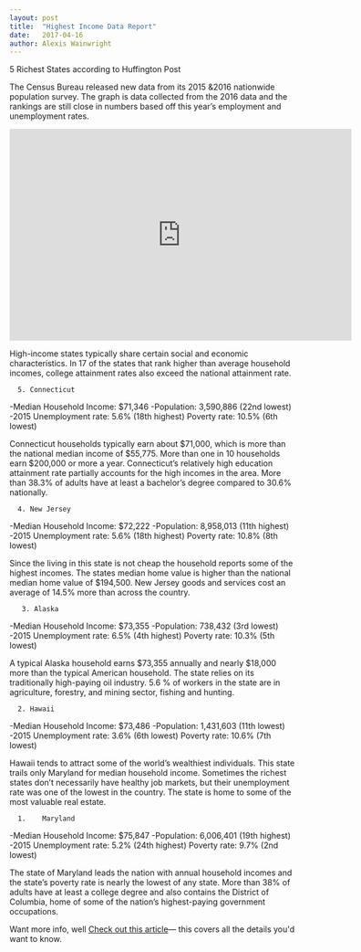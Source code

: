 ```yaml
---
layout: post
title:  "Highest Income Data Report"
date:   2017-04-16
author: Alexis Wainwright
---
```


5 Richest States according to Huffington Post

The Census Bureau released new data from its 2015 &2016 nationwide population survey. The graph is data collected from the 2016 data and the rankings are still close in numbers based off this year’s employment and unemployment rates.

<iframe width="600" height="371" seamless frameborder="0" scrolling="no" src="https://docs.google.com/spreadsheets/d/1zrY0_k7hGFpbno1utW6OXEU4PfGNUzndH4hVwUZgPGY/pubchart?oid=15138478&amp;format=interactive"></iframe>

High-income states typically share certain social and economic characteristics. In 17 of the states that rank higher than average household incomes, college attainment rates also exceed the national attainment rate.

      5. Connecticut
-Median Household Income: $71,346
-Population: 3,590,886 (22nd lowest)
-2015 Unemployment rate: 5.6% (18th highest)
Poverty rate: 10.5% (6th lowest)

Connecticut households typically earn about $71,000, which is more than the national median income of $55,775.  More than one in 10 households earn $200,000 or more a year. Connecticut’s relatively high education attainment rate partially accounts for the high incomes in the area. More than 38.3% of adults have at least a bachelor’s degree compared to 30.6% nationally.

      4. New Jersey
-Median Household Income: $72,222
-Population: 8,958,013 (11th highest)
-2015 Unemployment rate: 5.6% (18th highest)
Poverty rate: 10.8% (8th lowest)

Since the living in this state is not cheap the household reports some of the highest incomes. The states median home value is higher than the national median home value of $194,500. New Jersey goods and services cost an average of 14.5% more than across the country.


       3. Alaska
-Median Household Income: $73,355
-Population: 738,432 (3rd lowest)
-2015 Unemployment rate: 6.5% (4th highest)
Poverty rate: 10.3% (5th lowest)

A typical Alaska household earns $73,355 annually and nearly $18,000 more than the typical American household. The state relies on its traditionally high-paying oil industry. 5.6 % of workers in the state are in agriculture, forestry, and mining sector, fishing and hunting.


      2. Hawaii
-Median Household Income: $73,486
-Population: 1,431,603 (11th lowest)
-2015 Unemployment rate: 3.6% (6th lowest)
Poverty rate: 10.6% (7th lowest)

Hawaii tends to attract some of the world’s wealthiest individuals. This state trails only Maryland for median household income. Sometimes the richest states don’t necessarily have healthy job markets, but their unemployment rate was one of the lowest in the country. The state is home to some of the most valuable real estate.

      1.	Maryland
-Median Household Income: $75,847
-Population: 6,006,401 (19th highest)
-2015 Unemployment rate: 5.2% (24th highest)
Poverty rate: 9.7% (2nd lowest)

The state of Maryland leads the nation with annual household incomes and the state’s poverty rate is nearly the lowest of any state. More than 38% of adults have at least a college degree and also contains the District of Columbia, home of some of the nation’s highest-paying government occupations.  


Want more info, well [Check out this article](http://www.huffingtonpost.com/entry/americas-richest-and-poorest-states_us_57db167be4b04fa361d99639)—
this covers all the details you'd want to know.
